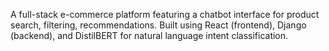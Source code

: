 A full-stack e-commerce platform featuring a chatbot interface for product search, filtering, recommendations. Built using React (frontend), Django (backend), and DistilBERT for natural language intent classification.
